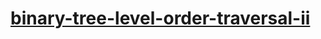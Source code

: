 # [binary-tree-level-order-traversal-ii](https://leetcode-cn.com/problems/binary-tree-level-order-traversal-ii)
